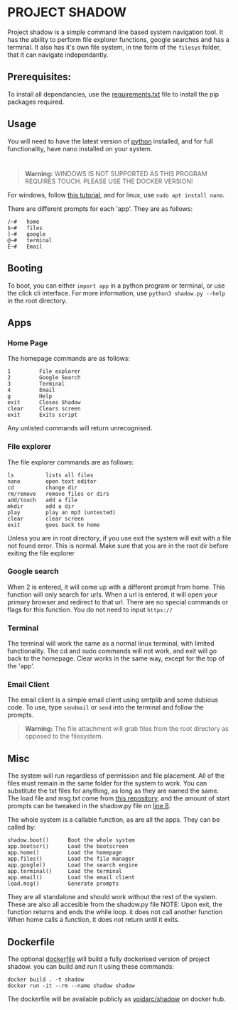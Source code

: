 # PROJECT SHADOW
Project shadow is a simple command line based system navigation tool.
It has the ability to perform file explorer functions, google searches and has a terminal.
It also has it's own file system, in tne form of the `filesys` folder, that it can navigate independantly.

## Prerequisites:

To install all dependancies, use the [requirements.txt](https://github.com/voidarclabs/py.shadow/blob/main/requirements.txt) 
file to install the pip packages required.

## Usage

You will need to have the latest version of [python](https://www.python.org/downloads/) installed,
and for full functionality, have nano installed on your system. 

#
> **Warning:** WINDOWS IS NOT SUPPORTED AS THIS PROGRAM REQUIRES TOUCH. PLEASE USE THE DOCKER VERSION! 

For windows, follow [this tutorial](https://anto.online/tips-and-tools/install-nano-text-editor-on-windows/), 
and for linux, use `sudo apt install nano`. 

There are different prompts for each 'app'. They are as follows:
```
/~#   home
$~#   files
]~#   google
@~#   terminal
E~#   Email
```

## Booting

To boot, you can either `import app` in a python program or terminal, or use the click cli interface.
For more information, use `python3 shadow.py --help` in the root directory.

## Apps

### Home Page

The homepage commands are as follows:
```
1         File explorer
2         Google Search
3         Terminal
4         Email
g         Help
exit      Closes Shadow
clear     Clears screen
exit      Exits script
```
Any unlisted commands will return unrecognised.

### File explorer

The file explorer commands are as follows:
```
ls          lists all files
nano        open text editor
cd          change dir
rm/remove   remove files or dirs
add/touch   add a file
mkdir       add a dir
play        play an mp3 (untested)
clear       clear screen
exit        goes back to home
```
Unless you are in root directory, if you use exit the system will exit with a file not found error.
This is normal. Make sure that you are in the root dir before exiting the file explorer

### Google search

When 2 is entered, it will come up with a different prompt from home. This function will only search for urls.
When a url is entered, it will open your primary browser and redirect to that url. There are no special commands 
or flags for this function. You do not need to input `https://`

### Terminal

The terminal will work the same as a normal linux terminal, with limited functionality. The cd and sudo commands will not work, 
and exit will go back to the homepage. Clear works in the same way, except for the top of the 'app'.

### Email Client

The email client is a simple email client using smtplib and some dubious code. To use, type `sendmail` or `send` into the terminal and follow the prompts.
> **Warning:**  The file attachment will grab files from the root directory as opposed to the filesystem.

## Misc

The system will run regardless of permission and file placement. All of the files must remain in the same folder for the system to work.
You can substitute the txt files for anything, as long as they are named the same. The load file and msg.txt come from [this repository](https://github.com/voidarclabs/py.loadscr),
and the amount of start prompts can be tweaked in the shadow.py file on [line 8](https://github.com/voidarclabs/py.shadow/blob/main/shadow.py#L8).

The whole system is a callable function, as are all the apps. They can be called by:
```
shadow.boot()      Boot the whole system
app.bootscr()      Load the bootscreen
app.home()         Load the homepage
app.files()        Load the file manager
app.google()       Load the search engine
app.terminal()     Load the terminal
app.email()        Load the email client
load.msg()         Generate prompts
```
They are all standalone and should work without the rest of the system. 
These are also all accesible from the shadow.py file NOTE: Upon exit, the function returns and ends the while loop. it does not call another function
When home calls a function, it does not return until it exits.

## Dockerfile

The optional [dockerfile](https://github.com/voidarclabs/py.shadow/blob/main/dockerfile) will build a fully dockerised version of project shadow.
you can build and run it using these commands:
```
docker build . -t shadow
docker run -it --rm --name shadow shadow
```
The dockerfile will be available publicly as [voidarc/shadow](https://hub.docker.com/repository/docker/voidarc/shadow) on docker hub.